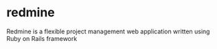 # redmine
Redmine is a flexible project management web application written using Ruby on Rails framework
